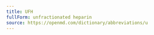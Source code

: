 ```yaml
---
title: UFH
fullForm: unfractionated heparin
source: https://openmd.com/dictionary/abbreviations/u
---
```

